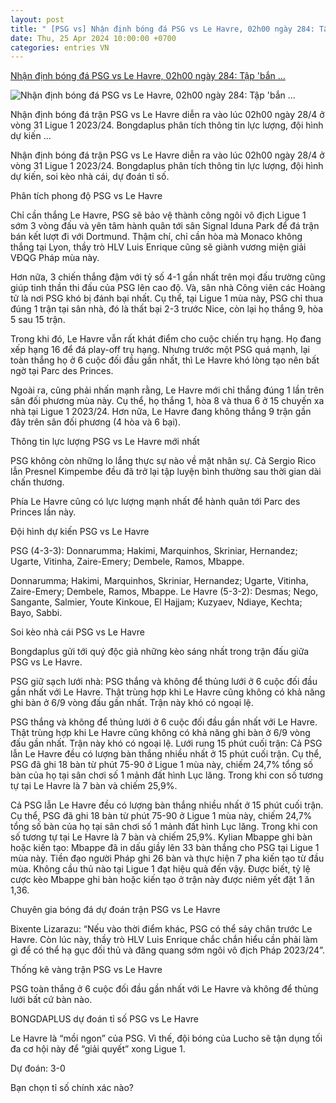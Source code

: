 ```yaml
---
layout: post
title: " [PSG vs] Nhận định bóng đá PSG vs Le Havre, 02h00 ngày 284: Tập 'bắn ..."
date: Thu, 25 Apr 2024 10:00:00 +0700
categories: entries VN
---
```

[Nhận định bóng đá PSG vs Le Havre, 02h00 ngày 284: Tập 'bắn ...](https://bongdaplus.vn/ligue-1/nhan-dinh-bong-da-psg-vs-le-havre-02h00-ngay-28-4-tap-ban-truoc-le-havre-4289172404.html)

![Nhận định bóng đá PSG vs Le Havre, 02h00 ngày 284: Tập 'bắn ...](https://cdn.bongdaplus.vn/Assets/Media/2024/04/25/96/PSG-vs-Le-Havre-nhan-dinh.jpg)

Nhận định bóng đá trận PSG vs Le Havre diễn ra vào lúc 02h00 ngày 28/4 ở vòng 31 Ligue 1 2023/24. Bongdaplus phân tích thông tin lực lượng, đội hình dự kiến ...

Nhận định bóng đá trận PSG vs Le Havre diễn ra vào lúc 02h00 ngày 28/4 ở vòng 31 Ligue 1 2023/24. Bongdaplus phân tích thông tin lực lượng, đội hình dự kiến, soi kèo nhà cái, dự đoán tỉ số.

Phân tích phong độ PSG vs Le Havre

Chỉ cần thắng Le Havre, PSG sẽ bảo vệ thành công ngôi vô địch Ligue 1 sớm 3 vòng đấu và yên tâm hành quân tới sân Signal Iduna Park để đá trận bán kết lượt đi với Dortmund. Thậm chí, chỉ cần hòa mà Monaco không thắng tại Lyon, thầy trò HLV Luis Enrique cũng sẽ giành vương miện giải VĐQG Pháp mùa này.

Hơn nữa, 3 chiến thắng đậm với tỷ số 4-1 gần nhất trên mọi đấu trường cũng giúp tinh thần thi đấu của PSG lên cao độ. Và, sân nhà Công viên các Hoàng tử là nơi PSG khó bị đánh bại nhất. Cụ thể, tại Ligue 1 mùa này, PSG chỉ thua đúng 1 trận tại sân nhà, đó là thất bại 2-3 trước Nice, còn lại họ thắng 9, hòa 5 sau 15 trận.

Trong khi đó, Le Havre vẫn rất khát điểm cho cuộc chiến trụ hạng. Họ đang xếp hạng 16 để đá play-off trụ hạng. Nhưng trước một PSG quá mạnh, lại toàn thắng họ ở 6 cuộc đối đầu gần nhất, thì Le Havre khó lòng tạo nên bất ngờ tại Parc des Princes.

Ngoài ra, cũng phải nhấn mạnh rằng, Le Havre mới chỉ thắng đúng 1 lần trên sân đối phương mùa này. Cụ thể, họ thắng 1, hòa 8 và thua 6 ở 15 chuyến xa nhà tại Ligue 1 2023/24. Hơn nữa, Le Havre đang không thắng 9 trận gần đây trên sân đối phương (4 hòa và 6 bại).

Thông tin lực lượng PSG vs Le Havre mới nhất

PSG không còn những lo lắng thực sự nào về mặt nhân sự. Cả Sergio Rico lẫn Presnel Kimpembe đều đã trở lại tập luyện bình thường sau thời gian dài chấn thương.

Phía Le Havre cũng có lực lượng mạnh nhất để hành quân tới Parc des Princes lần này.

Đội hình dự kiến PSG vs Le Havre

PSG (4-3-3): Donnarumma; Hakimi, Marquinhos, Skriniar, Hernandez; Ugarte, Vitinha, Zaire-Emery; Dembele, Ramos, Mbappe.

Donnarumma; Hakimi, Marquinhos, Skriniar, Hernandez; Ugarte, Vitinha, Zaire-Emery; Dembele, Ramos, Mbappe. Le Havre (5-3-2): Desmas; Nego, Sangante, Salmier, Youte Kinkoue, El Hajjam; Kuzyaev, Ndiaye, Kechta; Bayo, Sabbi.

Soi kèo nhà cái PSG vs Le Havre

Bongdaplus gửi tới quý độc giả những kèo sáng nhất trong trận đấu giữa PSG vs Le Havre.

PSG giữ sạch lưới nhà: PSG thắng và không để thủng lưới ở 6 cuộc đối đầu gần nhất với Le Havre. Thật trùng hợp khi Le Havre cũng không có khả năng ghi bàn ở 6/9 vòng đấu gần nhất. Trận này khó có ngoại lệ.

PSG thắng và không để thủng lưới ở 6 cuộc đối đầu gần nhất với Le Havre. Thật trùng hợp khi Le Havre cũng không có khả năng ghi bàn ở 6/9 vòng đấu gần nhất. Trận này khó có ngoại lệ. Lưới rung 15 phút cuối trận: Cả PSG lẫn Le Havre đều có lượng bàn thắng nhiều nhất ở 15 phút cuối trận. Cụ thể, PSG đã ghi 18 bàn từ phút 75-90 ở Ligue 1 mùa này, chiếm 24,7% tổng số bàn của họ tại sân chơi số 1 mảnh đất hình Lục lăng. Trong khi con số tương tự tại Le Havre là 7 bàn và chiếm 25,9%.

Cả PSG lẫn Le Havre đều có lượng bàn thắng nhiều nhất ở 15 phút cuối trận. Cụ thể, PSG đã ghi 18 bàn từ phút 75-90 ở Ligue 1 mùa này, chiếm 24,7% tổng số bàn của họ tại sân chơi số 1 mảnh đất hình Lục lăng. Trong khi con số tương tự tại Le Havre là 7 bàn và chiếm 25,9%. Kylian Mbappe ghi bàn hoặc kiến tạo: Mbappe đã in dấu giầy lên 33 bàn thắng cho PSG tại Ligue 1 mùa này. Tiền đạo người Pháp ghi 26 bàn và thực hiện 7 pha kiến tạo từ đầu mùa. Không cầu thủ nào tại Ligue 1 đạt hiệu quả đến vậy. Được biết, tỷ lệ cược kèo Mbappe ghi bàn hoặc kiến tạo ở trận này được niêm yết đặt 1 ăn 1,36.

Chuyên gia bóng đá dự đoán trận PSG vs Le Havre

Bixente Lizarazu: “Nếu vào thời điểm khác, PSG có thể sảy chân trước Le Havre. Còn lúc này, thầy trò HLV Luis Enrique chắc chắn hiểu cần phải làm gì để có thể hạ gục đối thủ và đăng quang sớm ngôi vô địch Pháp 2023/24”.

Thống kê vàng trận PSG vs Le Havre

PSG toàn thắng ở 6 cuộc đối đầu gần nhất với Le Havre và không để thủng lưới bất cứ bàn nào.

BONGDAPLUS dự đoán tỉ số PSG vs Le Havre

Le Havre là “mồi ngon” của PSG. Vì thế, đội bóng của Lucho sẽ tận dụng tối đa cơ hội này để “giải quyết” xong Ligue 1.

Dự đoán: 3-0

Bạn chọn tỉ số chính xác nào?

